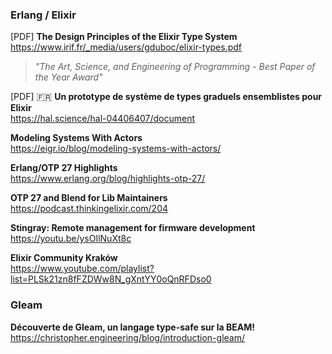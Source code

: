 ### Erlang / Elixir

[PDF] **The Design Principles of the Elixir Type System**  
https://www.irif.fr/_media/users/gduboc/elixir-types.pdf

> _"The Art, Science, and Engineering of Programming - Best Paper of the Year
> Award"_

[PDF] 🇫🇷 **Un prototype de système de types graduels ensemblistes pour Elixir**  
https://hal.science/hal-04406407/document

**Modeling Systems With Actors**  
https://eigr.io/blog/modeling-systems-with-actors/

**Erlang/OTP 27 Highlights**  
https://www.erlang.org/blog/highlights-otp-27/

**OTP 27 and Blend for Lib Maintainers**  
https://podcast.thinkingelixir.com/204

**Stingray: Remote management for firmware development**  
https://youtu.be/ysOIlNuXt8c

**Elixir Community Kraków**  
https://www.youtube.com/playlist?list=PLSk21zn8fFZDWw8N_gXntYY0oQnRFDso0

### Gleam

**Découverte de Gleam, un langage type-safe sur la BEAM!**  
https://christopher.engineering/blog/introduction-gleam/
